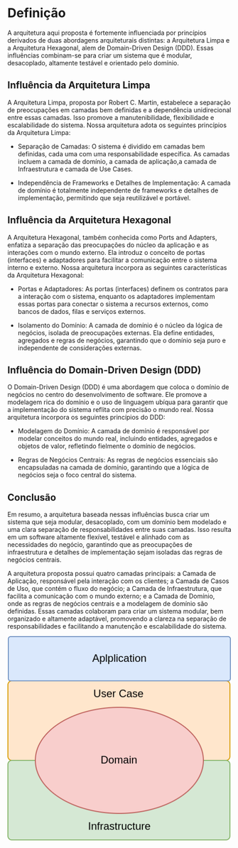 # Definição

A arquitetura aqui proposta é fortemente influenciada por princípios derivados de duas abordagens arquiteturais distintas: a Arquitetura Limpa e a Arquitetura Hexagonal, alem de Domain-Driven Design (DDD). Essas influências combinam-se para criar um sistema que é modular, desacoplado, altamente testável e orientado pelo domínio.

## Influência da Arquitetura Limpa

A Arquitetura Limpa, proposta por Robert C. Martin, estabelece a separação de preocupações em camadas bem definidas e a dependência unidirecional entre essas camadas. Isso promove a manutenibilidade, flexibilidade e escalabilidade do sistema. Nossa arquitetura adota os seguintes princípios da Arquitetura Limpa:

- Separação de Camadas: O sistema é dividido em camadas bem definidas, cada uma com uma responsabilidade específica. As camadas incluem a camada de domínio, a camada de aplicação,a camada de Infraestrutura e camada de Use Cases.

- Independência de Frameworks e Detalhes de Implementação: A camada de domínio é totalmente independente de frameworks e detalhes de implementação, permitindo que seja reutilizável e portável.

## Influência da Arquitetura Hexagonal

A Arquitetura Hexagonal, também conhecida como Ports and Adapters, enfatiza a separação das preocupações do núcleo da aplicação e as interações com o mundo externo. Ela introduz o conceito de portas (interfaces) e adaptadores para facilitar a comunicação entre o sistema interno e externo. Nossa arquitetura incorpora as seguintes características da Arquitetura Hexagonal:

- Portas e Adaptadores: As portas (interfaces) definem os contratos para a interação com o sistema, enquanto os adaptadores implementam essas portas para conectar o sistema a recursos externos, como bancos de dados, filas e serviços externos.

- Isolamento do Domínio: A camada de domínio é o núcleo da lógica de negócios, isolada de preocupações externas. Ela define entidades, agregados e regras de negócios, garantindo que o domínio seja puro e independente de considerações externas.

## Influência do Domain-Driven Design (DDD)

O Domain-Driven Design (DDD) é uma abordagem que coloca o domínio de negócios no centro do desenvolvimento de software. Ele promove a modelagem rica do domínio e o uso de linguagem ubíqua para garantir que a implementação do sistema reflita com precisão o mundo real. Nossa arquitetura incorpora os seguintes princípios do DDD:

- Modelagem do Domínio: A camada de domínio é responsável por modelar conceitos do mundo real, incluindo entidades, agregados e objetos de valor, refletindo fielmente o domínio de negócios.

- Regras de Negócios Centrais: As regras de negócios essenciais são encapsuladas na camada de domínio, garantindo que a lógica de negócios seja o foco central do sistema.

## Conclusão

Em resumo, a arquitetura baseada nessas influências busca criar um sistema que seja modular, desacoplado, com um domínio bem modelado e uma clara separação de responsabilidades entre suas camadas. Isso resulta em um software altamente flexível, testável e alinhado com as necessidades do negócio, garantindo que as preocupações de infraestrutura e detalhes de implementação sejam isoladas das regras de negócios centrais.

A arquitetura proposta possui quatro camadas principais: a Camada de Aplicação, responsável pela interação com os clientes; a Camada de Casos de Uso, que contém o fluxo do negócio; a Camada de Infraestrutura, que facilita a comunicação com o mundo externo; e a Camada de Domínio, onde as regras de negócios centrais e a modelagem de domínio são definidas. Essas camadas colaboram para criar um sistema modular, bem organizado e altamente adaptável, promovendo a clareza na separação de responsabilidades e facilitando a manutenção e escalabilidade do sistema.


<div align="center">
  <img src="img/arq_macro.png" alt="Arquitetura">
</div>
